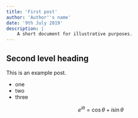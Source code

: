 ```yaml
---
title: 'First post'
author: 'Author''s name'
date: '9th July 2019'
description: |
    A short document for illustrative purposes.
---
```


Second level heading
--------------------

This is an example post.

- one
- two
- three

$$ e^{i\theta} = \cos\theta + i\sin\theta $$
